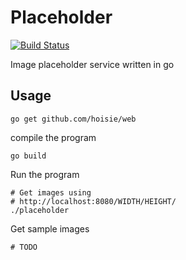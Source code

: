 # Placeholder
[![Build Status](https://cloud.drone.io/api/badges/schlunsen/placeholder/status.svg)](https://cloud.drone.io/schlunsen/placeholder)

Image placeholder service written in go

## Usage

```
go get github.com/hoisie/web
```
    
compile the program
```
go build
```
Run the program
```
# Get images using 
# http://localhost:8080/WIDTH/HEIGHT/
./placeholder
```


Get sample images
```
# TODO
```

